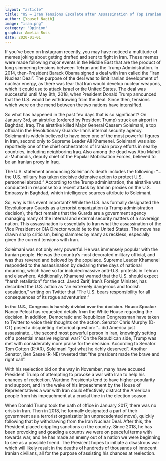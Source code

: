 ```yaml
---
layout: "article"
title: "US – Iran Tensions Escalate after Assassination of Top Iranian Security Official"
author: [Yousef Nagib]
image: "iran.png"
category: "Opinion"
graphic: Amelia Ross
date: 2020-01-01
---
```

If you’ve been on Instagram recently, you may have noticed a multitude of memes joking about getting drafted and sent to fight in Iran. These memes were made following major events in the Middle East that are the product of long simmering tensions between Tehran and the Trump Administration. In 2014, then-President Barack Obama signed a deal with Iran called the “Iran Nuclear Deal”. The purpose of the deal was to limit Iranian development of nuclear energy, as there was fear that Iran would develop nuclear weapons, which it could use to attack Israel or the United States. The deal was successful until May 8th, 2018, when President Donald Trump announced that the U.S. would be withdrawing from the deal. Since then, tensions which were on the mend between the two nations have intensified.

So what has happened in the past few days that is so significant? On January 3rd, an airstrike (ordered by President Trump) struck an airport in Baghdad, Iraq. The airstrike killed  Major General Qassem Soleimani, a top official in the Revolutionary Guards- Iran’s internal security agency. Soleimani is widely believed to have been one of the most powerful figures in Iran, second only to Supreme Leader Ali Khamenei. Soleimani was also reportedly one of the chief orchestrators of Iranian proxy efforts in nearby countries, including neighboring Iraq. Also among the dead was Abu Mahdi al-Muhandis, deputy chief of the Popular Mobilisation Forces,  believed to be an Iranian proxy in Iraq.

The U.S. statement announcing Soleimani's death includes the following: “... the U.S. military has taken decisive defensive action to protect U.S. personnel abroad.” According to the Trump administration, the airstrike was conducted in response to a recent attack by Iranian proxies on the U.S. Embassy in Baghdad, which intelligence sources attribute to Soleimani.

So, why is this event important? While the U.S. has formally designated the Revolutionary Guards as a terrorist organization (a Trump administration decision), the fact remains that the Guards are a government agency managing many of the internal and external security matters of a sovereign nation. This assassination is essentially to Iran what the assassination of the Vice President or CIA Director would be to the United States. The move has drawn sharp criticism, being slammed by many as reckless, especially given the current tensions with Iran.

Soleimani was not only very powerful. He was immensely popular with the Iranian people. He was the country’s most decorated military official, and was thus revered and beloved by the populace. Supreme Leader Khamenei responded to the assassination by declaring three days of national mourning, which have so far included massive anti-U.S. protests in Tehran and elsewhere. Additionally, Khamenei warned that the U.S. should expect “harsh retaliation” for the act. Javad Zarif, Iran’s Foreign Minister, has described the U.S. action as “an extremely dangerous and foolish escalation,” writing on Twitter that “The U.S. bears responsibility for all consequences of its rogue adventurism.”

In the U.S., Congress is harshly divided over the decision. House Speaker Nancy Pelosi has requested details from the White House regarding the decision. In addition, Democratic and Republican Congressman have taken to Twitter to voice their thoughts on the action. Senator Chris Murphy (D-CT) posed a disquieting rhetorical question: “...did America just assassinate… the second most powerful person in Iran, knowingly setting off a potential massive regional war?” On the Republican side, Trump was met with considerably more praise for the decision. According to Senator Tom Cotton (R-AR), Soleimani “got what he richly deserved”. Another Senator, Ben Sasse (R-NE) tweeted that “the president made the brave and right call”.

With his reelection bid on the way in November, many have accused President Trump of attempting to provoke a war with Iran to help his chances of reelection. Wartime Presidents tend to have higher popularity and support, and in the wake of his impeachment by the House of Representatives a war with Iran could effectively distract the American people from his impeachment at a crucial time in the election season.

When Donald Trump took the oath of office in January 2017, there was no crisis in Iran. Then in 2018, he formally designated a part of their government as a terrorist organization(an unprecedented move), quickly following that by withdrawing from the Iran Nuclear Deal. After this, the President placed crippling sanctions on the country. Since 2018, he has been provoking and goading a country we were on peaceful terms with towards war, and he has made an enemy out of a nation we were beginning to see as a possible friend. The President hopes to initiate a disastrous war which will likely result in the deaths of hundreds of thousands of innocent Iranian civilians, all for the purpose of assisting his chances at reelection.
